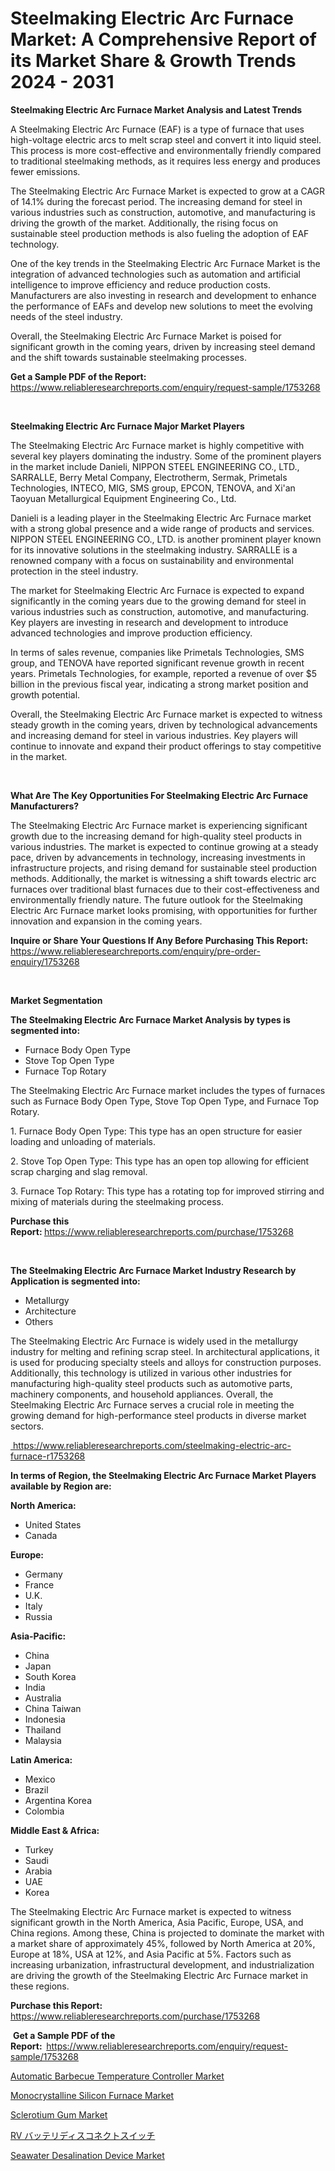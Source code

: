 <p><h1>Steelmaking Electric Arc Furnace Market: A Comprehensive Report of its Market Share & Growth Trends 2024 - 2031</h1></p><p><strong>Steelmaking Electric Arc Furnace Market Analysis and Latest Trends</strong></p>
<p><p>A Steelmaking Electric Arc Furnace (EAF) is a type of furnace that uses high-voltage electric arcs to melt scrap steel and convert it into liquid steel. This process is more cost-effective and environmentally friendly compared to traditional steelmaking methods, as it requires less energy and produces fewer emissions.</p><p>The Steelmaking Electric Arc Furnace Market is expected to grow at a CAGR of 14.1% during the forecast period. The increasing demand for steel in various industries such as construction, automotive, and manufacturing is driving the growth of the market. Additionally, the rising focus on sustainable steel production methods is also fueling the adoption of EAF technology.</p><p>One of the key trends in the Steelmaking Electric Arc Furnace Market is the integration of advanced technologies such as automation and artificial intelligence to improve efficiency and reduce production costs. Manufacturers are also investing in research and development to enhance the performance of EAFs and develop new solutions to meet the evolving needs of the steel industry.</p><p>Overall, the Steelmaking Electric Arc Furnace Market is poised for significant growth in the coming years, driven by increasing steel demand and the shift towards sustainable steelmaking processes.</p></p>
<p><strong>Get a Sample PDF of the Report:&nbsp;</strong> <a href="https://www.reliableresearchreports.com/enquiry/request-sample/1753268">https://www.reliableresearchreports.com/enquiry/request-sample/1753268</a></p>
<p>&nbsp;</p>
<p><strong>Steelmaking Electric Arc Furnace Major Market Players</strong></p>
<p><p>The Steelmaking Electric Arc Furnace market is highly competitive with several key players dominating the industry. Some of the prominent players in the market include Danieli, NIPPON STEEL ENGINEERING CO., LTD., SARRALLE, Berry Metal Company, Electrotherm, Sermak, Primetals Technologies, INTECO, MIG, SMS group, EPCON, TENOVA, and Xi'an Taoyuan Metallurgical Equipment Engineering Co., Ltd.</p><p>Danieli is a leading player in the Steelmaking Electric Arc Furnace market with a strong global presence and a wide range of products and services. NIPPON STEEL ENGINEERING CO., LTD. is another prominent player known for its innovative solutions in the steelmaking industry. SARRALLE is a renowned company with a focus on sustainability and environmental protection in the steel industry.</p><p>The market for Steelmaking Electric Arc Furnace is expected to expand significantly in the coming years due to the growing demand for steel in various industries such as construction, automotive, and manufacturing. Key players are investing in research and development to introduce advanced technologies and improve production efficiency.</p><p>In terms of sales revenue, companies like Primetals Technologies, SMS group, and TENOVA have reported significant revenue growth in recent years. Primetals Technologies, for example, reported a revenue of over $5 billion in the previous fiscal year, indicating a strong market position and growth potential.</p><p>Overall, the Steelmaking Electric Arc Furnace market is expected to witness steady growth in the coming years, driven by technological advancements and increasing demand for steel in various industries. Key players will continue to innovate and expand their product offerings to stay competitive in the market.</p></p>
<p>&nbsp;</p>
<p><strong>What Are The Key Opportunities For Steelmaking Electric Arc Furnace Manufacturers?</strong></p>
<p><p>The Steelmaking Electric Arc Furnace market is experiencing significant growth due to the increasing demand for high-quality steel products in various industries. The market is expected to continue growing at a steady pace, driven by advancements in technology, increasing investments in infrastructure projects, and rising demand for sustainable steel production methods. Additionally, the market is witnessing a shift towards electric arc furnaces over traditional blast furnaces due to their cost-effectiveness and environmentally friendly nature. The future outlook for the Steelmaking Electric Arc Furnace market looks promising, with opportunities for further innovation and expansion in the coming years.</p></p>
<p><strong>Inquire or Share Your Questions If Any Before Purchasing This Report:</strong> <a href="https://www.reliableresearchreports.com/enquiry/pre-order-enquiry/1753268">https://www.reliableresearchreports.com/enquiry/pre-order-enquiry/1753268</a></p>
<p>&nbsp;</p>
<p><strong>Market Segmentation</strong></p>
<p><strong>The Steelmaking Electric Arc Furnace Market Analysis by types is segmented into:</strong></p>
<p><ul><li>Furnace Body Open Type</li><li>Stove Top Open Type</li><li>Furnace Top Rotary</li></ul></p>
<p><p>The Steelmaking Electric Arc Furnace market includes the types of furnaces such as Furnace Body Open Type, Stove Top Open Type, and Furnace Top Rotary. </p><p>1. Furnace Body Open Type: This type has an open structure for easier loading and unloading of materials.</p><p>2. Stove Top Open Type: This type has an open top allowing for efficient scrap charging and slag removal.</p><p>3. Furnace Top Rotary: This type has a rotating top for improved stirring and mixing of materials during the steelmaking process.</p></p>
<p><strong>Purchase this Report:&nbsp;</strong><a href="https://www.reliableresearchreports.com/purchase/1753268">https://www.reliableresearchreports.com/purchase/1753268</a></p>
<p>&nbsp;</p>
<p><strong>The Steelmaking Electric Arc Furnace Market Industry Research by Application is segmented into:</strong></p>
<p><ul><li>Metallurgy</li><li>Architecture</li><li>Others</li></ul></p>
<p><p>The Steelmaking Electric Arc Furnace is widely used in the metallurgy industry for melting and refining scrap steel. In architectural applications, it is used for producing specialty steels and alloys for construction purposes. Additionally, this technology is utilized in various other industries for manufacturing high-quality steel products such as automotive parts, machinery components, and household appliances. Overall, the Steelmaking Electric Arc Furnace serves a crucial role in meeting the growing demand for high-performance steel products in diverse market sectors.</p></p>
<p><a href="https://www.reliableresearchreports.com/steelmaking-electric-arc-furnace-r1753268">&nbsp;https://www.reliableresearchreports.com/steelmaking-electric-arc-furnace-r1753268</a></p>
<p><strong>In terms of Region, the Steelmaking Electric Arc Furnace Market Players available by Region are:</strong></p>
<p>
    <p> <strong> North America: </strong>
        <ul>
            <li>United States</li>
            <li>Canada</li>
        </ul>
        </p> 
    <p> <strong> Europe: </strong>
        <ul>
            <li>Germany</li>
            <li>France</li>
            <li>U.K.</li>
            <li>Italy</li>
            <li>Russia</li>
        </ul>
        </p> 
    <p> <strong> Asia-Pacific: </strong>
        <ul>
            <li>China</li>
            <li>Japan</li>
            <li>South Korea</li>
            <li>India</li>
            <li>Australia</li>
            <li>China Taiwan</li>
            <li>Indonesia</li>
            <li>Thailand</li>
            <li>Malaysia</li>
        </ul>
        </p> 
    <p> <strong> Latin America: </strong>
        <ul>
            <li>Mexico</li>
            <li>Brazil</li>
            <li>Argentina Korea</li>
            <li>Colombia</li>
        </ul>
        </p> 
    <p> <strong> Middle East & Africa: </strong>
        <ul>
            <li>Turkey</li>
            <li>Saudi</li>
            <li>Arabia</li>
            <li>UAE</li>
            <li>Korea</li>
        </ul>
    </p>
    </p>
<p><p>The Steelmaking Electric Arc Furnace market is expected to witness significant growth in the North America, Asia Pacific, Europe, USA, and China regions. Among these, China is projected to dominate the market with a market share of approximately 45%, followed by North America at 20%, Europe at 18%, USA at 12%, and Asia Pacific at 5%. Factors such as increasing urbanization, infrastructural development, and industrialization are driving the growth of the Steelmaking Electric Arc Furnace market in these regions.</p></p>
<p><strong>Purchase this Report: </strong><a href="https://www.reliableresearchreports.com/purchase/1753268">https://www.reliableresearchreports.com/purchase/1753268</a></p>
<p>&nbsp;<strong>Get a Sample PDF of the Report:&nbsp;&nbsp;</strong><a href="https://www.reliableresearchreports.com/enquiry/request-sample/1753268">https://www.reliableresearchreports.com/enquiry/request-sample/1753268</a></p>
<p><strong></strong></p>
<p><p><a href="https://github.com/wwwkeltoum/Market-Research-Report-List-2/blob/main/automatic-barbecue-temperature-controller-market.md">Automatic Barbecue Temperature Controller Market</a></p><p><a href="https://www.linkedin.com/pulse/monocrystalline-silicon-furnace-market-competitive-analysis-1c8jf?trackingId=3oLrMXKpFWVgJTAxtZETow%3D%3D">Monocrystalline Silicon Furnace Market</a></p><p><a href="https://issuu.com/reportprime-2/docs/sclerotium-gum-market-size-2030.pptx">Sclerotium Gum Market</a></p><p><a href="https://medium.com/@vincemarvin1/rv%E3%83%90%E3%83%83%E3%83%86%E3%83%AA%E3%83%BC%E3%83%87%E3%82%A3%E3%82%B9%E3%82%B3%E3%83%8D%E3%82%AF%E3%83%88%E3%82%B9%E3%82%A4%E3%83%83%E3%83%81%E5%B8%82%E5%A0%B4-%E6%88%90%E5%8A%9F%E3%81%99%E3%82%8B%E3%83%93%E3%82%B8%E3%83%8D%E3%82%B9%E6%88%A6%E7%95%A5%E3%81%AE%E9%8D%B52031%E5%B9%B4%E3%81%BE%E3%81%A7%E3%81%AE%E4%BA%88%E6%B8%AC-44f7760d45af">RV バッテリディスコネクトスイッチ</a></p><p><a href="https://github.com/gamblestampleyjenny50m5sl6/Market-Research-Report-List-2/blob/main/seawater-desalination-device-market.md">Seawater Desalination Device Market</a></p></p>